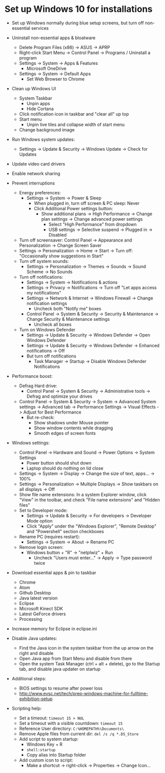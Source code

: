 # Set up Windows 10 for installations

* Set up Windows normally during blue setup screens, but turn off non-essential services

* Uninstall non-essential apps & bloatware
  * Delete Program Files (x86) -> ASUS -> APRP
  * Right-click Start Menu -> Control Panel -> Programs / Uninstall a program
  * Settings -> System -> Apps & Features
    * Microsoft OneDrive
  * Settings -> System -> Default Apps
    * Set Web Browser to Chrome

* Clean up Windows UI
  * System Taskbar
    * Unpin apps
    * Hide Cortana
  * Click notification icon in taskbar and "clear all" up top
  * Start menu
    * Unpin live tiles and collapse width of start menu
  * Change background image

* Run Windows system updates:
  * Settings -> Update & Security -> Windows Update -> Check for Updates

* Update video card drivers

* Enable network sharing

* Prevent interruptions
  * Energy preferences:
    * Settings -> System -> Power & Sleep
      * When plugged in, turn off screen & PC sleep: Never
      * Click Additional Power settings button:
        * Show additional plans -> High Performance -> Change plan settings -> Change advanced power settings
          * Select "High Performance" from dropdown
          * USB settings -> Selective suspend -> Plugged in -> Disabled
  * Turn off screensaver: Control Panel -> Appearance and Personalization -> Change Screen Saver
  * Settings -> Personalization -> Home -> Start -> Turn off: "Occasionally show suggestions in Start"
  * Turn off system sounds:
    * Settings -> Personalization -> Themes -> Sounds -> Sound Scheme -> No Sounds
  * Turn off notifications:
    * Settings -> System -> Notifications & actions
    * Settings -> Privacy -> Notifications -> Turn off "Let apps access my notifications"
    * Settings -> Network & Internet -> Windows Firewall -> Change notification settings
      * Uncheck both "Notify me" boxes
    * Control Panel -> System & Security -> Security & Maintenance -> Change Security & Maintenance settings
      * Uncheck all boxes
  * Turn on Windows Defender
    * Settings -> Update & Security -> Windows Defender -> Open Windows Defender
    * Settings -> Update & Security -> Windows Defender -> Enhanced notifications -> Off
    * But turn off notifications
      * Task Manager -> Startup -> Disable Windows Defender Notifications

* Performance boost:
  * Defrag Hard drive:
    * Control Panel -> System & Security -> Administrative tools -> Defrag and optimize your drives
  * Control Panel -> System & Security -> System -> Advanced System settings -> Advanced tab -> Performance Settings -> Visual Effects -> Adjust for Best Performance
    * But re-check:
      * Show shadows under Mouse pointer
      * Show window contents while dragging
      * Smooth edges of screen fonts

* Windows settings:
  * Control Panel -> Hardware and Sound -> Power Options -> System Settings
    * Power button should shut down
    * Laptop should do nothing on lid close
  * Settings -> System -> Display -> Change the size of text, apps... -> 100%
  * Settings -> Personalization -> Multiple Displays -> Show taskbars on all displays -> Off
  * Show file name extensions: In a system Explorer window, click "View" in the toolbar, and check "File name extensions" and "Hidden files"
  * Set to Developer mode:
    * Settings -> Update & Security -> For developers -> Developer Mode option
    * Click "Apply" under the "Windows Explorer", "Remote Desktop" and "Powershell" section checkboxes
  * Rename PC (requires restart):
    * Settings -> System -> About -> Rename PC
  * Remove login screen:
    * Windows button + "R" -> "netplwiz" + Run
      * Uncheck "Users must enter..." -> Apply -> Type password twice

* Download essential apps & pin to taskbar
  * Chrome
  * Atom
  * Github Desktop
  * Java latest version
  * Eclipse
  * Microsoft Kinect SDK
  * Latest GeForce drivers
  * Processing

* Increase memory for Eclipse in eclipse.ini

* Disable Java updates:
  * Find the Java icon in the system taskbar from the up arrow on the right and disable
  * Open Java app from Start Menu and disable from there
  * Open the system Task Manager (ctrl + alt + delete), go to the Startup tab, and disable java updater on startup

* Additional steps:
  * BIOS settings to resume after power loss
  * http://www.evsc.net/tech/prep-windows-machine-for-fulltime-exhibition-setup

* Scripting help:
  * Set a timeout: `timeout 15 > NUL`
  * Set a timeout with a visible countdown: `timeout 15`
  * Reference User directory: `C:%HOMEPATH%\Documents\`
  * Remove Apple files from current dir: `del /s /q *.DS_Store`
  * Add script to system startup:
    * Windows Key + R
    * `shell:startup`
    * Copy alias into Startup folder
  * Add custom icon to script:
    * Make a shortcut -> right-click -> Properties -> Change Icon...
